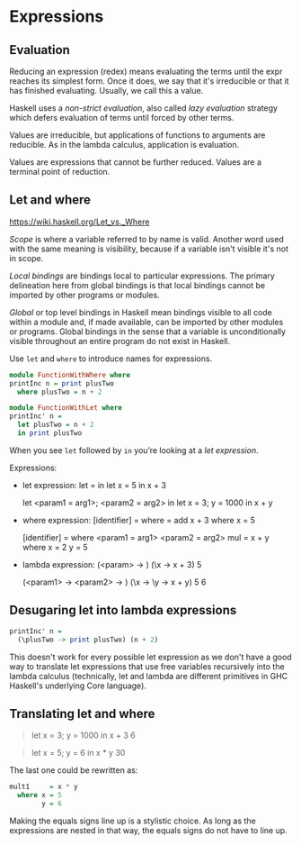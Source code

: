# Expressions

## Evaluation

Reducing an expression (redex) means evaluating the terms until the expr reaches its simplest form. Once it does, we say that it's irreducible or that it has finished evaluating. Usually, we call this a value.

Haskell uses a *non-strict evaluation*, also called *lazy evaluation* strategy which defers evaluation of terms until forced by other terms.

Values are irreducible, but applications of functions to arguments are reducible. As in the lambda calculus, application is evaluation.

Values are expressions that cannot be further reduced. 
Values are a terminal point of reduction. 


## Let and where

https://wiki.haskell.org/Let_vs._Where

*Scope* is where a variable referred to by name is valid. Another word used with the same meaning is visibility, because if a variable isn't visible it's not in scope.

*Local bindings* are bindings local to particular expressions. The primary delineation here from global bindings is that local bindings cannot be imported by other programs or modules.

*Global* or top level bindings in Haskell mean bindings visible to all code within a module and, if made available, can be imported by other modules or programs. Global bindings in the sense that a variable is unconditionally visible throughout an entire program do not exist in Haskell.



Use `let` and `where` to introduce names for expressions.

```hs
module FunctionWithWhere where
printInc n = print plusTwo
  where plusTwo = n + 2

module FunctionWithLet where
printInc' n = 
  let plusTwo = n + 2
  in print plusTwo
```

When you see `let` followed by `in` you’re looking at a *let expression*.

Expressions:

- let expression:
  let <param> = <arg> in <body>
  let x = 5 in x + 3

  let <param1 = arg1>; <param2 = arg2> in <body>
  let x = 3; y = 1000 in x + y

- where expression:
  [identifier] = <body> where
       <param> = <arg>
  add x + 3 where x = 5

  [identifier] = <body> where
       <param1 = arg1>
       <param2 = arg2>
  mul = x + y where
    x = 2
    y = 5

- lambda expression:
  (\<param> -> <body>) <arg>
    (\x -> x + 3) 5

  (\<param1> -> \<param2> -> <body>) <arg1> <arg2>
    (\x -> \y -> x + y) 5 6




## Desugaring let into lambda expressions

```hs
printInc' n =
  (\plusTwo -> print plusTwo) (n + 2)
```

This doesn't work for every possible let expression as we don't have a good way to translate let expressions that use free variables recursively into the lambda calculus (technically, let and lambda are different primitives in GHC Haskell's underlying Core language).


## Translating let and where

>let x = 3; y = 1000 in x + 3
6

>let x = 5; y = 6 in x * y
30

The last one could be rewritten as:

```hs
mult1     = x * y
  where x = 5
        y = 6
```

Making the equals signs line up is a stylistic choice. As long as the
expressions are nested in that way, the equals signs do not have to line
up.
